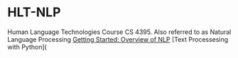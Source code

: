 # HLT-NLP
Human Language Technologies Course CS 4395. Also referred to as Natural Language Processing
[Getting Started: Overview of NLP](https://github.com/aromov/HLT/blob/3004e484b1827558bc210046125f1373dd9f614a/Overview%20of%20NLP.pdf)
[Text Processesing with Python](
